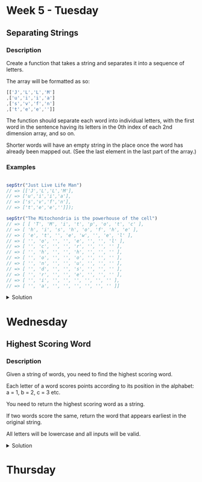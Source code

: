 #  Week 5 - Tuesday

## Separating Strings 

### Description 

Create a function that takes a string and separates it into a sequence of letters.

The array will be formatted as so:

```js
[['J','L','L','M']
,['u','i','i','a']
,['s','v','f','n']
,['t','e','e','']]
```

The function should separate each word into individual letters, with the first word in the sentence having its letters in the 0th index of each 2nd dimension array, and so on.

Shorter words will have an empty string in the place once the word has already been mapped out. (See the last element in the last part of the array.)

### Examples

```js

sepStr("Just Live Life Man")
// => [['J','L','L','M'],
// => ['u','i','i','a'],
// => ['s','v','f','n'],
// => ['t','e','e','']]);

sepStr("The Mitochondria is the powerhouse of the cell")
// => [ [ 'T', 'M', 'i', 't', 'p', 'o', 't', 'c' ],
// => [ 'h', 'i', 's', 'h', 'o', 'f', 'h', 'e' ],
// => [ 'e', 't', '', 'e', 'w', '', 'e', 'l' ],
// => [ '', 'o', '', '', 'e', '', '', 'l' ],
// => [ '', 'c', '', '', 'r', '', '', '' ],
// => [ '', 'h', '', '', 'h', '', '', '' ],
// => [ '', 'o', '', '', 'o', '', '', '' ],
// => [ '', 'n', '', '', 'u', '', '', '' ],
// => [ '', 'd', '', '', 's', '', '', '' ],
// => [ '', 'r', '', '', 'e', '', '', '' ],
// => [ '', 'i', '', '', '', '', '', '' ],
// => [ '', 'a', '', '', '', '', '', '' ]]

```

<details>
  <summary>Solution</summary>
  
  ```js
  
  function sepStr(str) {
str = str.split(' ');
let newArr = [];
//finding the longest word in the array 
let longestItem = str.reduce((acc, el) => { 
    if(el.length > acc) acc = el.length;
    return acc;
} ,0)
// making and pushing sub arrays
for(let i = 0; i < longestItem; i++){
    newArr.push(
        str.reduce((acc, el) => {
            el[i] ? acc.push(el[i]) : acc.push('');
            return acc;
        }, [])
    );
}

return newArr;

}
  
  ```
</details>

#  Wednesday
 
## Highest Scoring Word 

### Description 
  
Given a string of words, you need to find the highest scoring word.

Each letter of a word scores points according to its position in the alphabet: a = 1, b = 2, c = 3 etc.

You need to return the highest scoring word as a string.

If two words score the same, return the word that appears earliest in the original string.

All letters will be lowercase and all inputs will be valid.
  
<details>
  <summary>Solution</summary>
  
  ```js
  function high(x){
    let abc = '0abcdefghijklmnopqrstuvwxyz';
    let scores = x.split(' ').map((word) => (
        word.split('').reduce((acc, el) => acc += abc.indexOf(el), 0)
    ))
    return x.split(' ')[scores.findIndex((x, index) => x === Math.max(...scores))];
  }
  ```
  
</details>
  

#  Thursday
